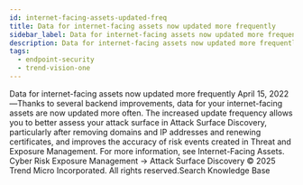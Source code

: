 ```yaml
---
id: internet-facing-assets-updated-freq
title: Data for internet-facing assets now updated more frequently
sidebar_label: Data for internet-facing assets now updated more frequently
description: Data for internet-facing assets now updated more frequently
tags:
  - endpoint-security
  - trend-vision-one
---
```


 Data for internet-facing assets now updated more frequently April 15, 2022—Thanks to several backend improvements, data for your internet-facing assets are now updated more often. The increased update frequency allows you to better assess your attack surface in Attack Surface Discovery, particularly after removing domains and IP addresses and renewing certificates, and improves the accuracy of risk events created in Threat and Exposure Management. For more information, see Internet-Facing Assets. Cyber Risk Exposure Management → Attack Surface Discovery © 2025 Trend Micro Incorporated. All rights reserved.Search Knowledge Base